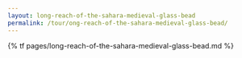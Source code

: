 ```yaml
---
layout: long-reach-of-the-sahara-medieval-glass-bead
permalink: /tour/ong-reach-of-the-sahara-medieval-glass-bead/
---
```

{% tf pages/long-reach-of-the-sahara-medieval-glass-bead.md %}